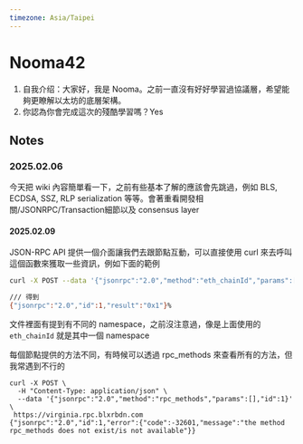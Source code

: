```yaml
---
timezone: Asia/Taipei
---
```


# Nooma42

1. 自我介绍：大家好，我是 Nooma。之前一直沒有好好學習過協議層，希望能夠更瞭解以太坊的底層架構。
2. 你認為你會完成這次的殘酷學習嗎？Yes

## Notes

### 2025.02.06

今天把 wiki 內容簡單看一下，之前有些基本了解的應該會先跳過，例如 BLS, ECDSA, SSZ, RLP serialization 等等。會著重看開發相關/JSONRPC/Transaction細節以及 consensus layer

#### 2025.02.09

JSON-RPC API 提供一個介面讓我們去跟節點互動，可以直接使用 curl 來去呼叫這個函數來獲取一些資訊，例如下面的範例

```bash
curl -X POST --data '{"jsonrpc":"2.0","method":"eth_chainId","params":[],"id":1}' -H "Content-Type: application/json" https://eth1.lava.build

/// 得到
{"jsonrpc":"2.0","id":1,"result":"0x1"}% 
```

文件裡面有提到有不同的 namespace，之前沒注意過，像是上面使用的 `eth_chainId` 就是其中一個 namespace

每個節點提供的方法不同，有時候可以透過 rpc_methods 來查看所有的方法，但我常遇到不行的
```
curl -X POST \
  -H "Content-Type: application/json" \
  --data '{"jsonrpc":"2.0","method":"rpc_methods","params":[],"id":1}' \
 https://virginia.rpc.blxrbdn.com
{"jsonrpc":"2.0","id":1,"error":{"code":-32601,"message":"the method rpc_methods does not exist/is not available"}}
```